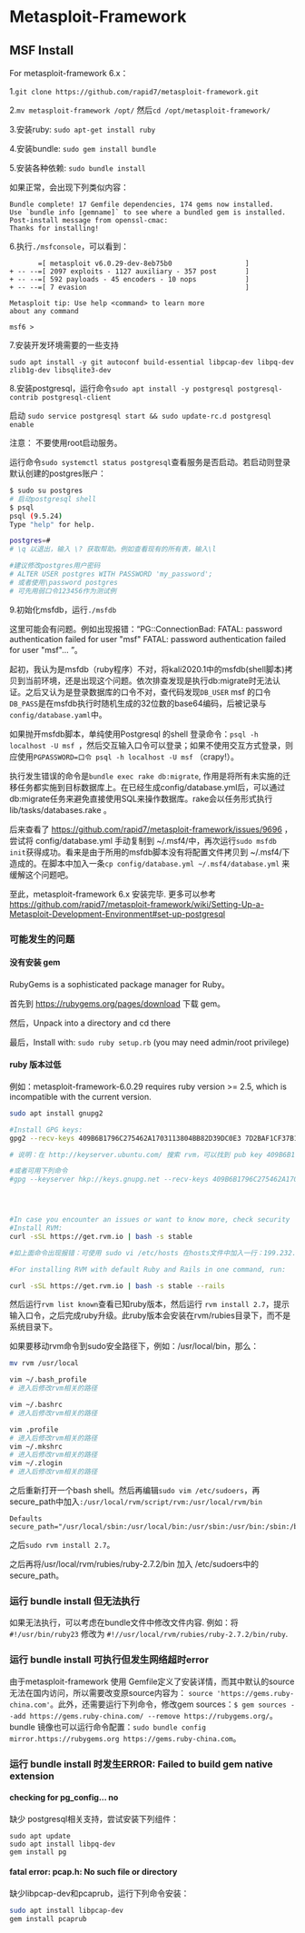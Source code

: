 # Metasploit-Framework

## MSF Install

For metasploit-framework 6.x：

1.`git clone https://github.com/rapid7/metasploit-framework.git`

2.`mv metasploit-framework /opt/` 然后`cd /opt/metasploit-framework/`

3.安装ruby: `sudo apt-get install ruby`

4.安装bundle: `sudo gem install bundle`

5.安装各种依赖: `sudo bundle install`

如果正常，会出现下列类似内容：

```
Bundle complete! 17 Gemfile dependencies, 174 gems now installed.
Use `bundle info [gemname]` to see where a bundled gem is installed.
Post-install message from openssl-cmac:
Thanks for installing!

```
6.执行`./msfconsole`，可以看到：

```
       =[ metasploit v6.0.29-dev-8eb75b0                  ]
+ -- --=[ 2097 exploits - 1127 auxiliary - 357 post       ]
+ -- --=[ 592 payloads - 45 encoders - 10 nops            ]
+ -- --=[ 7 evasion                                       ]

Metasploit tip: Use help <command> to learn more 
about any command

msf6 > 
```
7.安装开发环境需要的一些支持

```sudo apt install -y git autoconf build-essential libpcap-dev libpq-dev zlib1g-dev libsqlite3-dev```

8.安装postgresql，运行命令```sudo apt install -y postgresql postgresql-contrib postgresql-client```

启动 `sudo service postgresql start && sudo update-rc.d postgresql enable`

注意： 不要使用root启动服务。


运行命令`sudo systemctl status postgresql`查看服务是否启动。若启动则登录默认创建的postgres账户：

```bash
$ sudo su postgres
# 启动postgresql shell
$ psql
psql (9.5.24)
Type "help" for help.

postgres=# 
# \q 以退出，输入 \? 获取帮助。例如查看现有的所有表，输入\l

#建议修改postgres用户密码
# ALTER USER postgres WITH PASSWORD 'my_password';
# 或者使用\password postgres 
# 可先用弱口令123456作为测试例

```

9.初始化msfdb，运行`./msfdb`

这里可能会有问题。例如出现报错：“PG::ConnectionBad: FATAL:  password authentication failed for user "msf" FATAL:  password authentication failed for user "msf"... ”。

起初，我认为是msfdb（ruby程序）不对，将kali2020.1中的msfdb(shell脚本)拷贝到当前环境，还是出现这个问题。依次排查发现是执行db:migrate时无法认证。之后又认为是登录数据库的口令不对，查代码发现`DB_USER` msf 的口令`DB_PASS`是在msfdb执行时随机生成的32位数的base64编码，后被记录与`config/database.yaml`中。

如果抛开msfdb脚本，单纯使用Postgresql 的shell 登录命令：`psql -h localhost -U msf `，然后交互输入口令可以登录；如果不使用交互方式登录，则应使用`PGPASSWORD=口令 psql -h localhost -U msf` （crapy!）。

执行发生错误的命令是`bundle exec rake db:migrate`, 作用是将所有未实施的迁移任务都实施到目标数据库上。在已经生成config/database.yml后，可以通过db:migrate任务来避免直接使用SQL来操作数据库。rake会以任务形式执行 lib/tasks/databases.rake 。

后来查看了 https://github.com/rapid7/metasploit-framework/issues/9696 ，尝试将 config/database.yml 手动复制到 ~/.msf4/中，再次运行`sudo msfdb init`获得成功。看来是由于所用的msfdb脚本没有将配置文件拷贝到 ~/.msf4/下造成的。在脚本中加入一条`cp config/database.yml ~/.msf4/database.yml` 来缓解这个问题吧。


至此，metasploit-framework 6.x 安装完毕. 更多可以参考 https://github.com/rapid7/metasploit-framework/wiki/Setting-Up-a-Metasploit-Development-Environment#set-up-postgresql


### 可能发生的问题
#### 没有安装 gem

RubyGems is a sophisticated package manager for Ruby。

首先到 https://rubygems.org/pages/download 下载 gem。

然后，Unpack into a directory and cd there

最后，Install with: `sudo ruby setup.rb` (you may need admin/root privilege)

#### ruby 版本过低
例如：metasploit-framework-6.0.29 requires ruby version >= 2.5, which is incompatible with the current version.


```bash
sudo apt install gnupg2

#Install GPG keys:
gpg2 --recv-keys 409B6B1796C275462A1703113804BB82D39DC0E3 7D2BAF1CF37B13E2069D6956105BD0E739499BDB

# 说明：在 http://keyserver.ubuntu.com/ 搜索 rvm，可以找到 pub key 409B6B1796C275462A1703113804BB82D39DC0E3。

#或者可用下列命令
#gpg --keyserver hkp://keys.gnupg.net --recv-keys 409B6B1796C275462A1703113804BB82D39DC0E3 7D2BAF1CF37B13E2069D6956105BD0E739499BDB




#In case you encounter an issues or want to know more, check security
#Install RVM:
curl -sSL https://get.rvm.io | bash -s stable

#如上面命令出现报错：可使用 sudo vi /etc/hosts 在hosts文件中加入一行：199.232.28.133 raw.githubusercontent.com，之后再执行。

#For installing RVM with default Ruby and Rails in one command, run:

curl -sSL https://get.rvm.io | bash -s stable --rails
```

然后运行`rvm list known`查看已知ruby版本，然后运行 `rvm install 2.7`，提示输入口令，之后完成ruby升级。此ruby版本会安装在rvm/rubies目录下，而不是系统目录下。

如果要移动rvm命令到sudo安全路径下，例如：/usr/local/bin，那么：

```bash
mv rvm /usr/local

vim ~/.bash_profile 
# 进入后修改rvm相关的路径

vim ~/.bashrc
# 进入后修改rvm相关的路径

vim .profile
# 进入后修改rvm相关的路径
vim ~/.mkshrc
# 进入后修改rvm相关的路径
vim ~/.zlogin
# 进入后修改rvm相关的路径
```
之后重新打开一个bash shell。然后再编辑`sudo vim /etc/sudoers`，再secure_path中加入`:/usr/local/rvm/script/rvm:/usr/local/rvm/bin`

```
Defaults        secure_path="/usr/local/sbin:/usr/local/bin:/usr/sbin:/usr/bin:/sbin:/bin:/snap/bin:/usr/local/rvm/script/rvm:/usr/local/rvm/bin"
```

之后`sudo rvm install 2.7`。

之后再将/usr/local/rvm/rubies/ruby-2.7.2/bin 加入 /etc/sudoers中的secure_path。

### 运行 bundle install 但无法执行


如果无法执行，可以考虑在bundle文件中修改文件内容. 例如：将 `#!/usr/bin/ruby23` 修改为 `#!//usr/local/rvm/rubies/ruby-2.7.2/bin/ruby`.

### 运行 bundle install 可执行但发生网络超时error

由于metasploit-framework 使用 Gemfile定义了安装详情，而其中默认的source无法在国内访问，所以需要改变原source内容为：
```source 'https://gems.ruby-china.com'```。此外，还需要运行下列命令，修改gem sources：```$ gem sources --add https://gems.ruby-china.com/ --remove https://rubygems.org/```。bundle 镜像也可以运行命令配置：```sudo bundle config mirror.https://rubygems.org https://gems.ruby-china.com```。

### 运行 bundle install 时发生ERROR: Failed to build gem native extension

#### checking for pg_config... no

缺少 postgresql相关支持，尝试安装下列组件：
```
sudo apt update
sudo apt install libpq-dev
gem install pg
```

#### fatal error: pcap.h: No such file or directory

缺少libpcap-dev和pcaprub，运行下列命令安装：

```bash
sudo apt install libpcap-dev
gem install pcaprub
```
